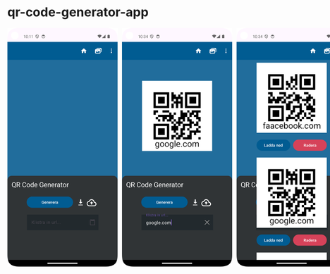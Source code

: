 # qr-code-generator-app

<div style="display: flex; gap: 10px;">

  <img src="app/src/main/res/drawable/Screenshot_20241128_101159.png" alt="QR Code Generator App" width="250">
  <img src="app/src/main/res/drawable/Screenshot_20241128_103406.png" alt="QR Code Generator App" width="250">
  <img src="app/src/main/res/drawable/Screenshot_20241128_103434.png" alt="QR Code Generator App" width="250">
  <img src="app/src/main/res/drawable/Screenshot_20241128_103447.png" alt="QR Code Generator App" width="250">

</div>
